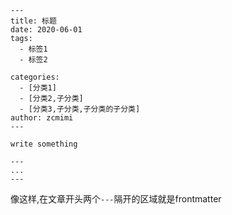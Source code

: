 ```
---
title: 标题
date: 2020-06-01
tags:
  - 标签1
  - 标签2
  
categories:
  - [分类1]
  - [分类2,子分类]
  - [分类3,子分类,子分类的子分类]
author: zcmimi
---

write something

```

```
---
...
---
```
像这样,在文章开头两个`---`隔开的区域就是frontmatter
